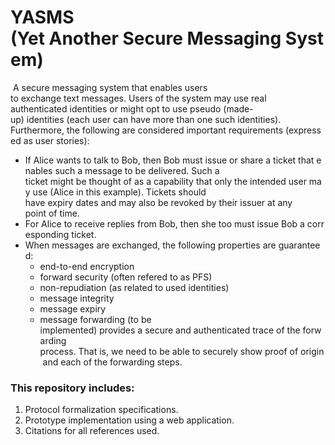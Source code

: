 # YASMS (Yet Another Secure Messaging System)
 A secure messaging system that enables users to exchange text messages. Users of the system may use real 
authenticated identities or might opt to use pseudo (made-up) identities (each user can have more than one such identities). 
Furthermore, the following are considered important requirements (expressed as user stories):
- If Alice wants to talk to Bob, then Bob must issue or share a ticket that enables such a message to be delivered. Such a 
ticket might be thought of as a capability that only the intended user may use (Alice in this example). Tickets should 
have expiry dates and may also be revoked by their issuer at any point of time.
- For Alice to receive replies from Bob, then she too must issue Bob a corresponding ticket.
- When messages are exchanged, the following properties are guaranteed:
  - end-to-end encryption
  - forward security (often refered to as PFS)
  - non-repudiation (as related to used identities)
  - message integrity
  - message expiry
  - message forwarding (to be implemented) provides a secure and authenticated trace of the forwarding  process. That is, we need to be able to securely show proof of origin and each of the forwarding steps.

### This repository includes:
1. Protocol formalization specifications.
2. Prototype implementation using a web application.
3. Citations for all references used.

